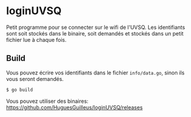 # loginUVSQ
Petit programme pour se connecter sur le wifi de l'UVSQ. Les identifiants sont soit stockés dans le binaire, soit demandés et stockés dans un petit fichier lue à chaque fois.

## Build
Vous pouvez écrire vos identifiants dans le fichier `info/data.go`, sinon ils vous seront demandés.
```bash
$ go build
```

Vous pouvez utiliser des binaires: https://github.com/HuguesGuilleus/loginUVSQ/releases
